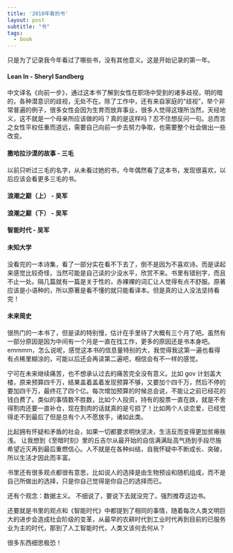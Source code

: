 ```yaml
---
title: '2018年看的书'
layout: post
subtitle: "书"
tags:
  - book
---
```


只是为了记录我今年看过了哪些书，没有其他意义。这是开始记录的第一年。  

#### Lean In - Sheryl Sandberg
中文译名《向前一步》，通过这本书了解到女性在职场中受到的诸多歧视，明的暗的，各种潜意识的歧视，无处不在。除了工作中，还有来自家庭的“歧视”，举个非常普遍的例子，很多女性会因为生育而放弃事业，很多人觉得这理所当然，天经地义，这不就是一个母亲所应该做的吗？真的是这样吗？忍不住想反问一句。总而言之女性平权任重而道远，需要自己向前一步去努力争取，也需要整个社会做出一些改变。

#### 撒哈拉沙漠的故事 - 三毛
以前只听过三毛的名字，从未看过她的书，今年偶然看了这本书，发现很喜欢，以后应该会看更多三毛的书。

#### 浪潮之巅（上） - 吴军

#### 浪潮之巅（下） - 吴军

#### 智能时代 - 吴军


#### 未知大学 
没看完的一本诗集，看了一部分实在看不下去了，倒不是因为不喜欢诗。而是读起来感觉比较奇怪，当然可能是自己读的少没水平，欣赏不来。书里有错别字，而且不止一处。隔几篇就有一篇是关于性的，赤裸裸的词汇让人觉得有点不舒服。原著应该是小语种的，所以原著是看不懂的就只能看译本。但是真的让人没法坚持看完！

#### 未来简史
很热门的一本书了，但是读的特别慢，估计在手里待了大概有三个月了吧。虽然有一部分原因是因为中间有一个月是一直在找工作，更多的原因还是书本身吧。emmmm，怎么说呢，感觉这本书的信息量特别的大，我觉得我这第一遍也看得有点稀里糊涂的，可能以后还会再读第二遍吧，相信会有不一样的感觉。

宁可在未来继续痛苦，也不想承认过去的痛苦完全没有意义。比如 gov 计划盖大楼，原来预算四千万，结果盖着盖着发现预算不够，又要加个四千万，然后不停的要加四千万，最终花了四个亿。每次增加预算的时候总会说，不能让之前已经花的钱白费了。类似的事情数不胜数，比如个人投资，持有的股票一直在跌，就是不舍得割肉还要一直补仓，现在割肉的话就真的是亏损了！比如两个人谈恋爱，已经觉得走不到最后了但是总有个人不愿放手，诸如此类。

比起拥有怀疑和矛盾的社会，如果一切都要求明快坚决，生活反而变得更加贫瘠肤浅。 让我想到《至暗时刻》里的丘吉尔从最开始的自信满满趾高气扬到手段尽施希望近灭再到最后重燃信心。人不就是在各种纠结，自我怀疑中不断成长、突破，所以生活才因此而丰富。

书里还有很多观点都很有意思，比如说人的选择是由生物预设和随机组成，而不是自己所做出的选择，只是你自己觉得是你自己的选择而已。

还有个观念：数据主义。 不细说了，要说下去就没完了。强烈推荐这边书。

还要就是书里的观点和《智能时代》中都提到了相同的事情，随着每次人类文明巨大的进步会造成社会阶级的变革，从最早的农耕时代到工业时代再到目前的已服务业为主的时代，那到了人工智能时代，人类又该何去何从？

很多东西细思极恐！

